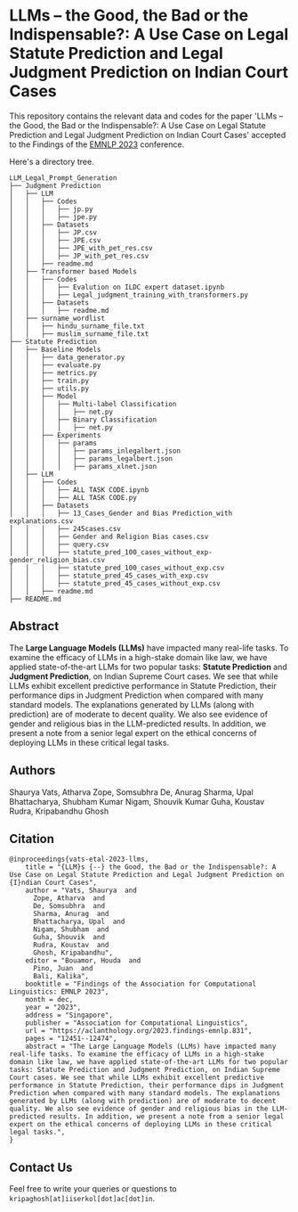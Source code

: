 # LLMs – the Good, the Bad or the Indispensable?: A Use Case on Legal Statute Prediction and Legal Judgment Prediction on Indian Court Cases
This repository contains the relevant data and codes for the paper 'LLMs – the Good, the Bad or the Indispensable?: A Use Case on Legal Statute Prediction and Legal Judgment Prediction on Indian Court Cases' accepted to the Findings of the [EMNLP 2023](https://2023.emnlp.org) conference.

Here's a directory tree.

```
LLM_Legal_Prompt_Generation
├── Judgment Prediction
│   ├── LLM
│   │   ├── Codes
│   │   │   ├── jp.py
│   │   │   ├── jpe.py
│   │   ├── Datasets
│   │   │   ├── JP.csv
│   │   │   ├── JPE.csv
│   │   │   ├── JPE_with_pet_res.csv
│   │   │   ├── JP_with_pet_res.csv
│   │   ├── readme.md
│   ├── Transformer based Models
│   │   ├── Codes
│   │   │   ├── Evalution on ILDC expert dataset.ipynb
│   │   │   ├── Legal_judgment_training_with_transformers.py
│   │   ├── Datasets
│   │   │   ├── readme.md
│   ├── surname_wordlist
│   │   ├── hindu_surname_file.txt
│   │   ├── muslim_surname_file.txt
├── Statute Prediction
│   ├── Baseline Models
│   │   ├── data_generator.py
│   │   ├── evaluate.py
│   │   ├── metrics.py
│   │   ├── train.py
│   │   ├── utils.py
│   │   ├── Model
│   │   │   ├── Multi-label Classification
│   │   │   │   ├── net.py
│   │   │   ├── Binary Classification
│   │   │   │   ├── net.py
│   │   ├── Experiments
│   │   │   ├── params
│   │   │   │   ├── params_inlegalbert.json
│   │   │   │   ├── params_legalbert.json
│   │   │   │   ├── params_xlnet.json
│   ├── LLM
│   │   ├── Codes
│   │   │   ├── ALL TASK CODE.ipynb
│   │   │   ├── ALL TASK CODE.py
│   │   ├── Datasets
│   │   │   ├── 13_Cases_Gender and Bias Prediction_with explanations.csv
│   │   │   ├── 245cases.csv
│   │   │   ├── Gender and Religion Bias cases.csv
│   │   │   ├── query.csv
│   │   │   ├── statute_pred_100_cases_without_exp-gender_religion_bias.csv
│   │   │   ├── statute_pred_100_cases_without_exp.csv
│   │   │   ├── statute_pred_45_cases_with_exp.csv
│   │   │   ├── statute_pred_45_cases_without_exp.csv
│   │   ├── readme.md
├── README.md
```
## Abstract
The **Large Language Models (LLMs)** have impacted many real-life tasks. To examine the efficacy of LLMs in a high-stake domain like law,
we have applied state-of-the-art LLMs for two
popular tasks: **Statute Prediction** and **Judgment
Prediction**, on Indian Supreme Court cases. We
see that while LLMs exhibit excellent predictive performance in Statute Prediction, their
performance dips in Judgment Prediction when
compared with many standard models. The
explanations generated by LLMs (along with
prediction) are of moderate to decent quality.
We also see evidence of gender and religious
bias in the LLM-predicted results. In addition,
we present a note from a senior legal expert
on the ethical concerns of deploying LLMs in
these critical legal tasks.
## Authors
Shaurya Vats, Atharva Zope, Somsubhra De, Anurag Sharma, Upal Bhattacharya, Shubham Kumar Nigam, Shouvik Kumar Guha, Koustav Rudra, Kripabandhu Ghosh
## Citation
```
@inproceedings{vats-etal-2023-llms,
    title = "{LLM}s {--} the Good, the Bad or the Indispensable?: A Use Case on Legal Statute Prediction and Legal Judgment Prediction on {I}ndian Court Cases",
    author = "Vats, Shaurya  and
      Zope, Atharva  and
      De, Somsubhra  and
      Sharma, Anurag  and
      Bhattacharya, Upal  and
      Nigam, Shubham  and
      Guha, Shouvik  and
      Rudra, Koustav  and
      Ghosh, Kripabandhu",
    editor = "Bouamor, Houda  and
      Pino, Juan  and
      Bali, Kalika",
    booktitle = "Findings of the Association for Computational Linguistics: EMNLP 2023",
    month = dec,
    year = "2023",
    address = "Singapore",
    publisher = "Association for Computational Linguistics",
    url = "https://aclanthology.org/2023.findings-emnlp.831",
    pages = "12451--12474",
    abstract = "The Large Language Models (LLMs) have impacted many real-life tasks. To examine the efficacy of LLMs in a high-stake domain like law, we have applied state-of-the-art LLMs for two popular tasks: Statute Prediction and Judgment Prediction, on Indian Supreme Court cases. We see that while LLMs exhibit excellent predictive performance in Statute Prediction, their performance dips in Judgment Prediction when compared with many standard models. The explanations generated by LLMs (along with prediction) are of moderate to decent quality. We also see evidence of gender and religious bias in the LLM-predicted results. In addition, we present a note from a senior legal expert on the ethical concerns of deploying LLMs in these critical legal tasks.",
}
```
## Contact Us
Feel free to write your queries or questions to `kripaghosh[at]iiserkol[dot]ac[dot]in`.
